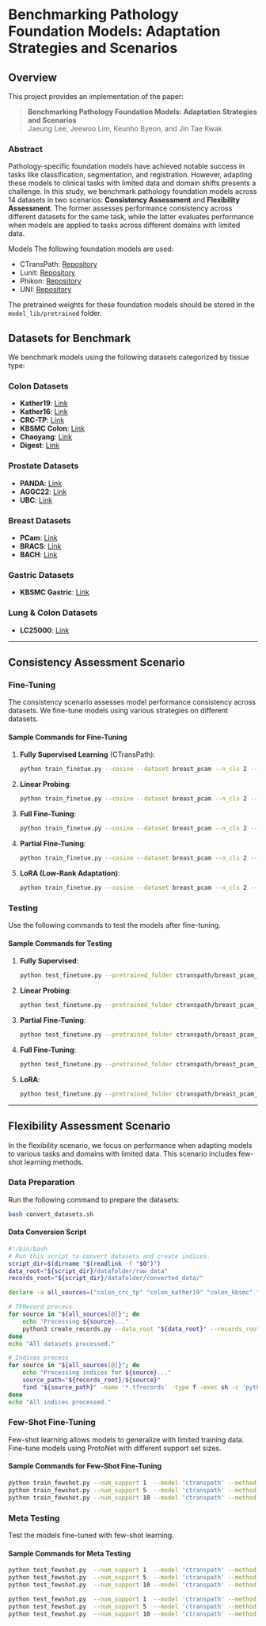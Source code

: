 
# Benchmarking Pathology Foundation Models: Adaptation Strategies and Scenarios

## Overview

This project provides an implementation of the paper:

> **Benchmarking Pathology Foundation Models: Adaptation Strategies and Scenarios**  
> Jaeung Lee, Jeewoo Lim, Keunho Byeon, and Jin Tae Kwak

### Abstract
Pathology-specific foundation models have achieved notable success in tasks like classification, segmentation, and registration. However, adapting these models to clinical tasks with limited data and domain shifts presents a challenge. In this study, we benchmark pathology foundation models across 14 datasets in two scenarios: **Consistency Assessment** and **Flexibility Assessment**. The former assesses performance consistency across different datasets for the same task, while the latter evaluates performance when models are applied to tasks across different domains with limited data.

Models
The following foundation models are used:

- CTransPath: [Repository](https://github.com/Xiyue-Wang/TransPath)
- Lunit: [Repository](https://github.com/lunit-io/benchmark-ssl-pathology)
- Phikon: [Repository](https://huggingface.co/owkin/phikon)
- UNI: [Repository](https://huggingface.co/MahmoodLab/UNI)

The pretrained weights for these foundation models should be stored in the `model_lib/pretrained` folder.
## Datasets for Benchmark
We benchmark models using the following datasets categorized by tissue type:

### Colon Datasets
- **Kather19**: [Link](https://zenodo.org/records/1214456)
- **Kather16**: [Link](https://zenodo.org/records/1214456)
- **CRC-TP**: [Link](https://warwick.ac.uk/fac/cross_fac/tia/data/crc-tp)
- **KBSMC Colon**: [Link](https://github.com/QuIIL/KBSMC_colon_cancer_grading_dataset)
- **Chaoyang**: [Link](https://bupt-ai-cz.github.io/HSA-NRL/)
- **Digest**: [Link](https://digestpath2019.grand-challenge.org/)

### Prostate Datasets
- **PANDA**: [Link](https://zenodo.org/records/3632035)
- **AGGC22**: [Link](https://aggc22.grand-challenge.org/)
- **UBC**: [Link](https://gleason2019.grand-challenge.org/)

### Breast Datasets
- **PCam**: [Link](https://github.com/basveeling/pcam)
- **BRACS**: [Link](https://www.bracs.icar.cnr.it/)
- **BACH**: [Link](https://zenodo.org/records/3632035)

### Gastric Datasets
- **KBSMC Gastric**: [Link](https://github.com/QuIIL/KBSMC_gastric_cancer_grading_dataset)

### Lung & Colon Datasets
- **LC25000**: [Link](https://github.com/tampapath/lung_colon_image_set)

---

## Consistency Assessment Scenario

### Fine-Tuning
The consistency scenario assesses model performance consistency across datasets. We fine-tune models using various strategies on different datasets.

#### Sample Commands for Fine-Tuning
1. **Fully Supervised Learning** (CTransPath):
   ```bash
   python train_finetue.py --cosine --dataset breast_pcam --n_cls 2 --model ctranspath --learning_strategy fully_supervised
   ```

2. **Linear Probing**:
   ```bash
   python train_finetue.py --cosine --dataset breast_pcam --n_cls 2 --model ctranspath --learning_strategy linear
   ```

3. **Full Fine-Tuning**:
   ```bash
   python train_finetue.py --cosine --dataset breast_pcam --n_cls 2 --model ctranspath --learning_strategy full_ft
   ```

4. **Partial Fine-Tuning**:
   ```bash
   python train_finetue.py --cosine --dataset breast_pcam --n_cls 2 --model ctranspath --learning_strategy parital_ft
   ```

5. **LoRA (Low-Rank Adaptation)**:
   ```bash
   python train_finetue.py --cosine --dataset breast_pcam --n_cls 2 --model ctranspath_LORA8 --learning_strategy lora
   ```

### Testing
Use the following commands to test the models after fine-tuning.

#### Sample Commands for Testing
1. **Fully Supervised**:
   ```bash
   python test_finetune.py --pretrained_folder ctranspath/breast_pcam_2cls_ctranspath_fully_supervised
   ```

2. **Linear Probing**:
   ```bash
   python test_finetune.py --pretrained_folder ctranspath/breast_pcam_2cls_ctranspath_linear
   ```

3. **Partial Fine-Tuning**:
   ```bash
   python test_finetune.py --pretrained_folder ctranspath/breast_pcam_2cls_ctranspath_partial_ft
   ```

4. **Full Fine-Tuning**:
   ```bash
   python test_finetune.py --pretrained_folder ctranspath/breast_pcam_2cls_ctranspath_full_ft
   ```

5. **LoRA**:
   ```bash
   python test_finetune.py --pretrained_folder ctranspath/breast_pcam_2cls_ctranspath_lora
   ```

---

## Flexibility Assessment Scenario

In the flexibility scenario, we focus on performance when adapting models to various tasks and domains with limited data. This scenario includes few-shot learning methods.

### Data Preparation

Run the following command to prepare the datasets:
```bash
bash convert_datasets.sh
```

#### Data Conversion Script
```bash
#!/bin/bash
# Run this script to convert datasets and create indices.
script_dir=$(dirname "$(readlink -f "$0")")
data_root="${script_dir}/datafolder/raw_data"
records_root="${script_dir}/datafolder/converted_data/"

declare -a all_sources=("colon_crc_tp" "colon_kather19" "colon_kbsmc" "etc_lc25000" "gastric_kbsmc" "prostate_panda" "breast_bach")

# TFRecord process
for source in "${all_sources[@]}"; do
    echo "Processing ${source}..."
    python3 create_records.py --data_root "${data_root}" --records_root "${records_root}" --name "${source}"
done
echo "All datasets processed."

# Indices process
for source in "${all_sources[@]}"; do
    echo "Processing indices for ${source}..."
    source_path="${records_root}/${source}"
    find "${source_path}" -name '*.tfrecords' -type f -exec sh -c 'python3 -m fewshot_lib.tfrecord2idx "$1" "${1%.tfrecords}.index"' sh {} \;
done
echo "All indices processed."
```

### Few-Shot Fine-Tuning
Few-shot learning allows models to generalize with limited training data. Fine-tune models using ProtoNet with different support set sizes.

#### Sample Commands for Few-Shot Fine-Tuning
```bash
python train_fewshot.py --num_support 1  --model 'ctranspath' --method ProtoNet
python train_fewshot.py --num_support 5  --model 'ctranspath' --method ProtoNet
python train_fewshot.py --num_support 10 --model 'ctranspath' --method ProtoNet
```

### Meta Testing
Test the models fine-tuned with few-shot learning.

#### Sample Commands for Meta Testing
```bash
python test_fewshot.py  --num_support 1  --model 'ctranspath' --method ProtoNet          --pretrained result/ctranspath/ctranspath_4ways_10shots_15query_ProtoNet/net_best_acc.pth
python test_fewshot.py  --num_support 5  --model 'ctranspath' --method ProtoNet          --pretrained result/ctranspath/ctranspath_4ways_5shots_15query_ProtoNet/net_best_acc.pth
python test_fewshot.py  --num_support 10 --model 'ctranspath' --method ProtoNet          --pretrained result/ctranspath/ctranspath_4ways_1shots_15query_ProtoNet/net_best_acc.pth

python test_fewshot.py  --num_support 1  --model 'ctranspath' --method BaselinePlusPlus  --pretrained 'Histo'
python test_fewshot.py  --num_support 5  --model 'ctranspath' --method BaselinePlusPlus  --pretrained 'Histo'
python test_fewshot.py  --num_support 10 --model 'ctranspath' --method BaselinePlusPlus  --pretrained 'Histo'
```
